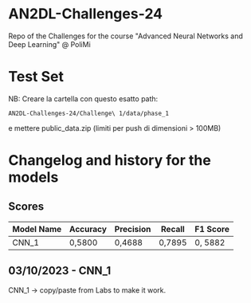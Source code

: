 # AN2DL-Challenges-24
Repo of the Challenges for the course "Advanced Neural Networks and Deep Learning" @ PoliMi

# Test Set
NB: Creare la cartella con questo esatto path: 

	AN2DL-Challenges-24/Challenge\ 1/data/phase_1 

e mettere public_data.zip (limiti per push di dimensioni > 100MB)

# Changelog and history for the models

## Scores

| Model Name | Accuracy | Precision | Recall | F1 Score |
| ---------- | -------- | --------- | ------ | -------- |
| CNN_1      | 0,5800   | 0,4688    | 0,7895 | 0, 5882  |

## 03/10/2023 - CNN_1
CNN_1 -> copy/paste from Labs to make it work.
